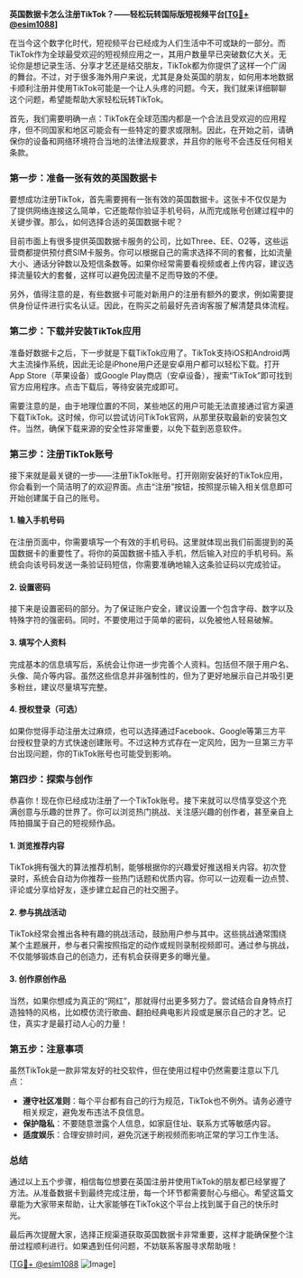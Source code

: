 **英国数据卡怎么注册TikTok？——轻松玩转国际版短视频平台[[TG💪+ @esim1088](https://t.me/s/esim1088)]**

在当今这个数字化时代，短视频平台已经成为人们生活中不可或缺的一部分。而TikTok作为全球最受欢迎的短视频应用之一，其用户数量早已突破数亿大关。无论你是想记录生活、分享才艺还是结交朋友，TikTok都为你提供了这样一个广阔的舞台。不过，对于很多海外用户来说，尤其是身处英国的朋友，如何用本地数据卡顺利注册并使用TikTok可能是一个让人头疼的问题。今天，我们就来详细聊聊这个问题，希望能帮助大家轻松玩转TikTok。

首先，我们需要明确一点：TikTok在全球范围内都是一个合法且受欢迎的应用程序，但不同国家和地区可能会有一些特定的要求或限制。因此，在开始之前，请确保你的设备和网络环境符合当地的法律法规要求，并且你的账号不会违反任何相关条款。

### **第一步：准备一张有效的英国数据卡**

要想成功注册TikTok，首先需要拥有一张有效的英国数据卡。这张卡不仅仅是为了提供网络连接这么简单，它还能帮你验证手机号码，从而完成账号创建过程中的关键步骤。那么，如何选择合适的英国数据卡呢？

目前市面上有很多提供英国数据卡服务的公司，比如Three、EE、O2等，这些运营商都提供预付费SIM卡服务。你可以根据自己的需求选择不同的套餐，比如流量大小、通话分钟数以及短信条数等。如果你经常需要看视频或者上传内容，建议选择流量较大的套餐，这样可以避免因流量不足而导致的不便。

另外，值得注意的是，有些数据卡可能对新用户的注册有额外的要求，例如需要提供身份证件进行实名认证。因此，在购买之前最好先咨询客服了解清楚具体流程。

### **第二步：下载并安装TikTok应用**

准备好数据卡之后，下一步就是下载TikTok应用了。TikTok支持iOS和Android两大主流操作系统，因此无论是iPhone用户还是安卓用户都可以轻松下载。打开App Store（苹果设备）或Google Play商店（安卓设备），搜索“TikTok”即可找到官方应用程序。点击下载后，等待安装完成即可。

需要注意的是，由于地理位置的不同，某些地区的用户可能无法直接通过官方渠道下载TikTok。这时候，你可以尝试访问TikTok官网，从那里获取最新的安装包文件。当然，确保下载来源的安全性非常重要，以免下载到恶意软件。

### **第三步：注册TikTok账号**

接下来就是最关键的一步——注册TikTok账号。打开刚刚安装好的TikTok应用，你会看到一个简洁明了的欢迎界面。点击“注册”按钮，按照提示输入相关信息即可开始创建属于自己的账号。

#### **1. 输入手机号码**
在注册页面中，你需要填写一个有效的手机号码。这里就体现出我们前面提到的英国数据卡的重要性了。将你的英国数据卡插入手机，然后输入对应的手机号码。系统会向该号码发送一条验证码短信，你需要准确地输入这条验证码以完成验证。

#### **2. 设置密码**
接下来是设置密码的部分。为了保证账户安全，建议设置一个包含字母、数字以及特殊字符的强密码。同时，不要使用过于简单的密码，以免被他人轻易破解。

#### **3. 填写个人资料**
完成基本的信息填写后，系统会让你进一步完善个人资料。包括但不限于用户名、头像、简介等内容。虽然这些信息并非强制性的，但为了更好地展示自己并吸引更多粉丝，建议尽量填写完整。

#### **4. 授权登录（可选）**
如果你觉得手动注册太过麻烦，也可以选择通过Facebook、Google等第三方平台授权登录的方式快速创建账号。不过这种方式存在一定风险，因为一旦第三方平台出现问题，你的TikTok账号也可能受到影响。

### **第四步：探索与创作**

恭喜你！现在你已经成功注册了一个TikTok账号。接下来就可以尽情享受这个充满创意与乐趣的世界了。你可以浏览热门挑战、关注感兴趣的创作者，甚至亲自上阵拍摄属于自己的短视频作品。

#### **1. 浏览推荐内容**
TikTok拥有强大的算法推荐机制，能够根据你的兴趣爱好推送相关内容。初次登录时，系统会自动为你推荐一些热门话题和优质内容。你可以一边观看一边点赞、评论或分享给好友，逐步建立起自己的社交圈子。

#### **2. 参与挑战活动**
TikTok经常会推出各种有趣的挑战活动，鼓励用户参与其中。这些挑战通常围绕某个主题展开，参与者只需按照指定的动作或规则录制视频即可。通过参与挑战，不仅能够锻炼自己的创造力，还有机会获得更多的曝光量。

#### **3. 创作原创作品**
当然，如果你想成为真正的“网红”，那就得付出更多努力了。尝试结合自身特点打造独特的风格，比如模仿流行歌曲、翻拍经典电影片段或是展示自己的才艺。记住，真实才是最打动人心的力量！

### **第五步：注意事项**

虽然TikTok是一款非常友好的社交软件，但在使用过程中仍然需要注意以下几点：

- **遵守社区准则**：每个平台都有自己的行为规范，TikTok也不例外。请务必遵守相关规定，避免发布违法不良信息。
- **保护隐私**：不要随意泄露个人信息，如家庭住址、联系方式等敏感内容。
- **适度娱乐**：合理安排时间，避免沉迷于刷视频而影响正常的学习工作生活。

### **总结**

通过以上五个步骤，相信每位想要在英国注册并使用TikTok的朋友都已经掌握了方法。从准备数据卡到最终完成注册，每一个环节都需要耐心与细心。希望这篇文章能为大家带来帮助，让大家能够在TikTok这个平台上找到属于自己的快乐时光。

最后再次提醒大家，选择正规渠道获取英国数据卡非常重要，这样才能确保整个注册过程顺利进行。如果遇到任何问题，不妨联系客服寻求帮助哦！

[[TG💪+ @esim1088](https://t.me/s/esim1088) ![Image](https://i.postimg.cc/4NQfJmqS/Snipaste-2025-05-13-00-14-12.png)]